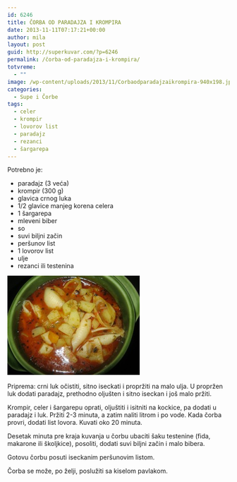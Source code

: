 ```yaml
---
id: 6246
title: ČORBA OD PARADAJZA I KROMPIRA
date: 2013-11-11T07:17:21+00:00
author: mila
layout: post
guid: http://superkuvar.com/?p=6246
permalink: /čorba-od-paradajza-i-krompira/
totvreme:
  - ""
image: /wp-content/uploads/2013/11/Corbaodparadajzaikrompira-940x198.jpg
categories:
  - Supe i Čorbe
tags:
  - celer
  - krompir
  - lovorov list
  - paradajz
  - rezanci
  - šargarepa
---
```

Potrebno je:

  * paradajz (3 veća)
  * krompir (300 g)
  * glavica crnog luka
  * 1/2 glavice manjeg korena celera
  * 1 šargarepa
  * mleveni biber
  * so
  * suvi biljni začin
  * peršunov list
  * 1 lovorov list
  * ulje
  * rezanci ili testenina

[<img class="alignnone size-medium wp-image-6247" src="/wp-content/uploads/2013/11/Corbaodparadajzaikrompira-300x225.jpg" alt="Corbaodparadajzaikrompira" width="300" height="225" />](/wp-content/uploads/2013/11/Corbaodparadajzaikrompira.jpg)

Priprema: crni luk očistiti, sitno iseckati i propržiti na malo ulja. U propržen luk dodati paradajz, prethodno oljušten i sitno iseckan i još malo pržiti.

Krompir, celer i šargarepu oprati, oljuštiti i isitniti na kockice, pa dodati u paradajz i luk. Pržiti 2-3 minuta, a zatim naliti litrom i po vode. Kada čorba provri, dodati list lovora. Kuvati oko 20 minuta.

Desetak minuta pre kraja kuvanja u čorbu ubaciti šaku testenine (fida, makarone ili školjkice), posoliti, dodati suvi biljni začin i malo bibera.

Gotovu čorbu posuti iseckanim peršunovim listom.

Čorba se može, po želji, poslužiti sa kiselom pavlakom.